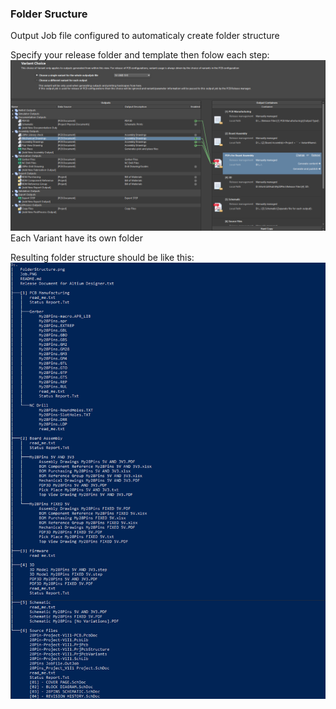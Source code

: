 ### Folder Sructure

Output Job file configured to automaticaly create folder structure

Specify your release folder and template then folow each step:
<img src="/Release Files/Job.png" >
Each Variant have its own folder

Resulting folder structure should be like this:
<img src="/Release Files/FolderStructure.png" >
